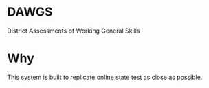# DAWGS
District Assessments of Working General Skills

# Why
This system is built to replicate online state test as close as possible.

